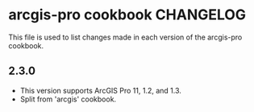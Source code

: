 arcgis-pro cookbook CHANGELOG
================

This file is used to list changes made in each version of the arcgis-pro cookbook.

2.3.0
-----
- This version supports ArcGIS Pro 11, 1.2, and 1.3.
- Split from 'arcgis' cookbook.